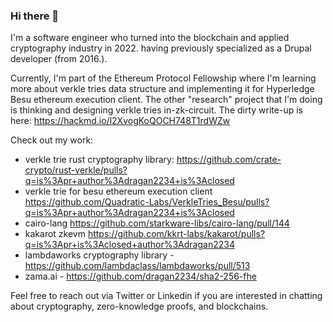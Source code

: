 ### Hi there 👋

I'm a software engineer who turned into the blockchain and applied cryptography industry in 2022. having previously specialized as a Drupal developer (from 2016.).

Currently, I'm part of the Ethereum Protocol Fellowship where I'm learning more about verkle tries data structure and implementing it for Hyperledge Besu ethereum execution client. The other "research" project that I'm doing is thinking and designing verkle tries in-zk-circuit. The dirty write-up is here: https://hackmd.io/l2XvogKoQOCH748T1rdWZw

Check out my work:

- verkle trie rust cryptography library: https://github.com/crate-crypto/rust-verkle/pulls?q=is%3Apr+author%3Adragan2234+is%3Aclosed
- verkle trie for besu ethereum execution client https://github.com/Quadratic-Labs/VerkleTries_Besu/pulls?q=is%3Apr+author%3Adragan2234+is%3Aclosed
- cairo-lang https://github.com/starkware-libs/cairo-lang/pull/144
- kakarot zkevm https://github.com/kkrt-labs/kakarot/pulls?q=is%3Apr+is%3Aclosed+author%3Adragan2234
- lambdaworks cryptography library - https://github.com/lambdaclass/lambdaworks/pull/513 
- zama.ai - https://github.com/dragan2234/sha2-256-fhe

Feel free to reach out via Twitter or Linkedin if you are interested in chatting about cryptography, zero-knowledge proofs, and blockchains.

<!--
**dragan2234/dragan2234** is a ✨ _special_ ✨ repository because its `README.md` (this file) appears on your GitHub profile.

Here are some ideas to get you started:

- 🔭 I’m currently working on ...
- 🌱 I’m currently learning ...
- 👯 I’m looking to collaborate on ...
- 🤔 I’m looking for help with ...
- 💬 Ask me about ...
- 📫 How to reach me: ...
- 😄 Pronouns: ...
- ⚡ Fun fact: ...
-->
